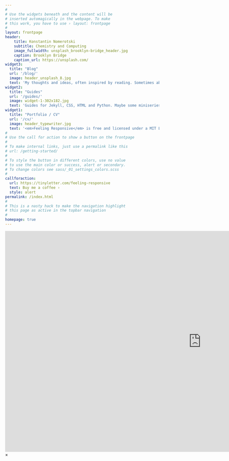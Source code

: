 ```yaml
---
#
# Use the widgets beneath and the content will be
# inserted automagically in the webpage. To make
# this work, you have to use › layout: frontpage
#
layout: frontpage 
header:
    title: Konstantin Nomerotski
    subtitle: Chemistry and Computing
    image_fullwidth: unsplash_brooklyn-bridge_header.jpg
    caption: Brooklyn Bridge
    caption_url: https://unsplash.com/
widget3:
  title: "Blog"
  url: '/blog/'
  image: header_unsplash_8.jpg
  text: 'My thoughts and ideas, often inspired by reading. Sometimes about Chemistry, sometimes about Computing, possibly not at all'
widget2:
  title: "Guides"
  url: '/guides/'
  image: widget-1-302x182.jpg
  text: 'Guides for Jekyll, CSS, HTML and Python. Maybe some miniseries to come.'
widget1:
  title: "Portfolio / CV"
  url: '/cv/'
  image: header_typewriter.jpg
  text: '<em>Feeling Responsive</em> is free and licensed under a MIT License. Make it your own and start building. The code is well-documented and explains you how it works.'
#
# Use the call for action to show a button on the frontpage
#
# To make internal links, just use a permalink like this
# url: /getting-started/
#
# To style the button in different colors, use no value
# to use the main color or success, alert or secondary.
# To change colors see sass/_01_settings_colors.scss
#
callforaction:
  url: https://tinyletter.com/feeling-responsive
  text: Buy me a coffee ›
  style: alert
permalink: /index.html
#
# This is a nasty hack to make the navigation highlight
# this page as active in the topbar navigation
#
homepage: true
---
```


<div id="videoModal" class="reveal-modal large" data-reveal="">
  <div class="flex-video widescreen vimeo" style="display: block;">
    <iframe width="1280" height="720" src="https://www.youtube.com/embed/3b5zCFSmVvU" frameborder="0" allowfullscreen></iframe>
  </div>
  <a class="close-reveal-modal">&#215;</a>
</div>
